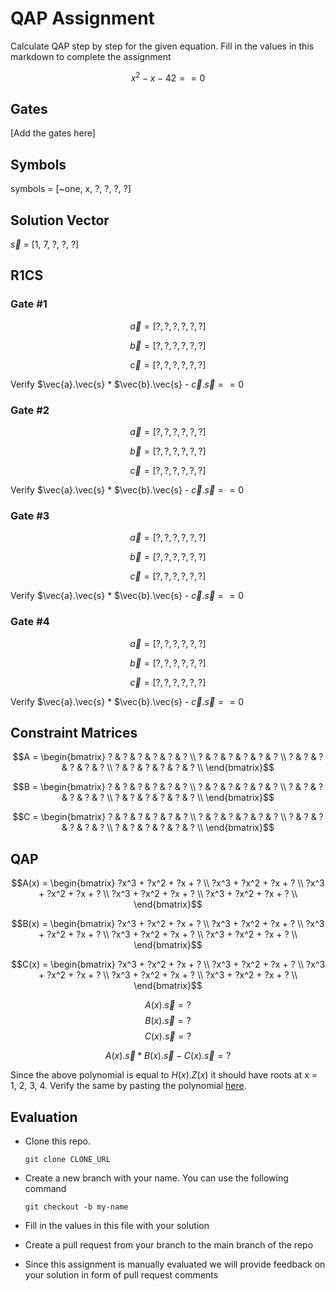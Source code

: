 # QAP Assignment

Calculate QAP step by step for the given equation. Fill in the values in this markdown to complete the assignment

$$ x^2-x-42 == 0 $$

## Gates

[Add the gates here]

## Symbols

symbols = [~one, x, ?, ?, ?, ?]

## Solution Vector

$\vec{s}$ = [1, 7, ?, ?, ?]

## R1CS

### Gate #1

$$ \vec{a} = [?, ?, ?, ?, ?, ?] $$

$$ \vec{b} = [?, ?, ?, ?, ?, ?] $$

$$ \vec{c} = [?, ?, ?, ?, ?, ?] $$

Verify $\vec{a}.\vec{s} * $\vec{b}.\vec{s} - $\vec{c}.\vec{s} == 0$

### Gate #2

$$ \vec{a} = [?, ?, ?, ?, ?, ?] $$

$$ \vec{b} = [?, ?, ?, ?, ?, ?] $$

$$ \vec{c} = [?, ?, ?, ?, ?, ?] $$

Verify $\vec{a}.\vec{s} * $\vec{b}.\vec{s} - $\vec{c}.\vec{s} == 0$

### Gate #3

$$ \vec{a} = [?, ?, ?, ?, ?, ?] $$

$$ \vec{b} = [?, ?, ?, ?, ?, ?] $$

$$ \vec{c} = [?, ?, ?, ?, ?, ?] $$

Verify $\vec{a}.\vec{s} * $\vec{b}.\vec{s} - $\vec{c}.\vec{s} == 0$

### Gate #4

$$ \vec{a} = [?, ?, ?, ?, ?, ?] $$

$$ \vec{b} = [?, ?, ?, ?, ?, ?] $$

$$ \vec{c} = [?, ?, ?, ?, ?, ?] $$

Verify $\vec{a}.\vec{s} * $\vec{b}.\vec{s} - $\vec{c}.\vec{s} == 0$

## Constraint Matrices

```math
A = \begin{bmatrix}
? & ? & ? & ? & ? & ? \\
? & ? & ? & ? & ? & ? \\
? & ? & ? & ? & ? & ? \\
? & ? & ? & ? & ? & ? \\
\end{bmatrix}
```

```math
B = \begin{bmatrix}
? & ? & ? & ? & ? & ? \\
? & ? & ? & ? & ? & ? \\
? & ? & ? & ? & ? & ? \\
? & ? & ? & ? & ? & ? \\
\end{bmatrix}
```

```math
C = \begin{bmatrix}
? & ? & ? & ? & ? & ? \\
? & ? & ? & ? & ? & ? \\
? & ? & ? & ? & ? & ? \\
? & ? & ? & ? & ? & ? \\
\end{bmatrix}
```

## QAP

```math
A(x) = \begin{bmatrix}
?x^3 + ?x^2 + ?x + ?
\\
?x^3 + ?x^2 + ?x + ?
\\ 
?x^3 + ?x^2 + ?x + ? \\ 
?x^3 + ?x^2 + ?x + ? \\ 
?x^3 + ?x^2 + ?x + ? \\
\end{bmatrix}
```

```math
B(x) = \begin{bmatrix}
?x^3 + ?x^2 + ?x + ?
\\
?x^3 + ?x^2 + ?x + ?
\\ 
?x^3 + ?x^2 + ?x + ? \\ 
?x^3 + ?x^2 + ?x + ? \\ 
?x^3 + ?x^2 + ?x + ? \\
\end{bmatrix}
```

```math
C(x) = \begin{bmatrix}
?x^3 + ?x^2 + ?x + ?
\\
?x^3 + ?x^2 + ?x + ?
\\ 
?x^3 + ?x^2 + ?x + ? \\ 
?x^3 + ?x^2 + ?x + ? \\ 
?x^3 + ?x^2 + ?x + ? \\
\end{bmatrix}
```

$$A(x).\vec{s} = ?$$
$$B(x).\vec{s} = ?$$
$$C(x).\vec{s} = ?$$

$$A(x).\vec{s} * B(x).\vec{s} - C(x).\vec{s} = ?$$

Since the above polynomial is equal to $H(x).Z(x)$ it should have roots at x = 1, 2, 3, 4. Verify the same by pasting the polynomial [here](https://www.wolframalpha.com/).

## Evaluation

-   Clone this repo.

    ```
    git clone CLONE_URL
    ```

-   Create a new branch with your name. You can use the following command

    ```
    git checkout -b my-name
    ```

-  Fill in the values in this file with your solution

-   Create a pull request from your branch to the main branch of the repo

-   Since this assignment is manually evaluated we will provide feedback on your solution in form of pull request comments
